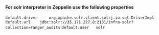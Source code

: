 #### For solr interpreter in Zeppelin use the following properties
`default.driver 	org.apache.solr.client.solrj.io.sql.DriverImpl`
`default.url 	jdbc:solr://35.171.227.8:2181/infra-solr?collection=ranger_audits`
`default.user 	solr`
